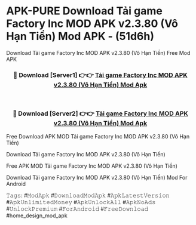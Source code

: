 # APK-PURE Download Tải game Factory Inc MOD APK v2.3.80 (Vô Hạn Tiền) Mod APK - (51d6h)
Download Tải game Factory Inc MOD APK v2.3.80 (Vô Hạn Tiền) Free Mod APK

<div align="center">
<h3>🔴 Download [Server1] 👉👉 <a href="https://apk-comot.site?title=Tải_game_Factory_Inc_MOD_APK_v2.3.80_(Vô_Hạn_Tiền)">Tải game Factory Inc MOD APK v2.3.80 (Vô Hạn Tiền) Mod Apk</a></h3><br>

<h3>🔴 Download [Server2] 👉👉 <a href="https://apk-comot.site?title=Tải_game_Factory_Inc_MOD_APK_v2.3.80_(Vô_Hạn_Tiền)">Tải game Factory Inc MOD APK v2.3.80 (Vô Hạn Tiền) Mod Apk</a></h3>
</div>


Free Download APK MOD Tải game Factory Inc MOD APK v2.3.80 (Vô Hạn Tiền)

Download Tải game Factory Inc MOD APK v2.3.80 (Vô Hạn Tiền) 

Free APK MOD Tải game Factory Inc MOD APK v2.3.80 (Vô Hạn Tiền) 

Download Tải game Factory Inc MOD APK v2.3.80 (Vô Hạn Tiền) Mod For Android

𝚃𝚊𝚐𝚜: #𝙼𝚘𝚍𝙰𝚙𝚔 #𝙳𝚘𝚠𝚗𝚕𝚘𝚊𝚍𝙼𝚘𝚍𝙰𝚙𝚔 #𝙰𝚙𝚔𝙻𝚊𝚝𝚎𝚜𝚝𝚅𝚎𝚛𝚜𝚒𝚘𝚗 #𝙰𝚙𝚔𝚄𝚗𝚕𝚒𝚖𝚒𝚝𝚎𝚍𝙼𝚘𝚗𝚎𝚢 #𝙰𝚙𝚔𝚄𝚗𝚕𝚘𝚌𝚔𝙰𝚕𝚕 #𝙰𝚙𝚔𝙽𝚘𝙰𝚍𝚜 #𝚄𝚗𝚕𝚘𝚌𝚔𝙿𝚛𝚎𝚖𝚒𝚞𝚖 #𝙵𝚘𝚛𝙰𝚗𝚍𝚛𝚘𝚒𝚍 #𝙵𝚛𝚎𝚎𝙳𝚘𝚠𝚗𝚕𝚘𝚊𝚍 #home_design_mod_apk